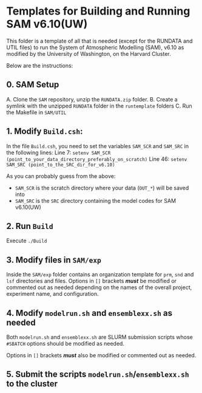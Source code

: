 # Templates for Building and Running SAM v6.10(UW)

This folder is a template of all that is needed (except for the RUNDATA and UTIL files) to run the System of Atmospheric Modelling (SAM), v6.10 as modified by the University of Washington, on the Harvard Cluster.

Below are the instructions:

## 0. SAM Setup

A. Clone the `SAM` repository, unzip the `RUNDATA.zip` folder.
B. Create a symlink with the unzipped `RUNDATA` folder in the `runtemplate` folders
C. Run the Makefile in `SAM/UTIL`

## 1. Modify `Build.csh`:

In the file `Build.csh`, you need to set the variables `SAM_SCR` and `SAM_SRC` in the following lines:
Line 7:  `setenv SAM_SCR (point_to_your_data_directory_preferably_on_scratch)`
Line 46: `setenv SAM_SRC (point_to_the_SRC_dir_for_v6.10)`

As you can probably guess from the above:
* `SAM_SCR` is the scratch directory where your data (`OUT_*`) will be saved into
* `SAM_SRC` is the `SRC` directory containing the model codes for SAM v6.10(UW)

## 2. Run `Build`

Execute `./Build`

## 3. Modify files in `SAM/exp`

Inside the `SAM/exp` folder contains an organization template for `prm`, `snd` and `lsf` directories and files.  Options in `[]` brackets **_must_** be modified or commented out as needed depending on the names of the overall project, experiment name, and configuration.

## 4. Modify `modelrun.sh` and `ensemblexx.sh` as needed

Both `modelrun.sh` and `ensemblexx.sh` are SLURM submission scripts whose `#SBATCH` options should be modified as needed.

Options in `[]` brackets **_must_** also be modified or commented out as needed.

## 5. Submit the scripts `modelrun.sh`/`ensemblexx.sh` to the cluster